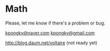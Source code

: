 Math
====
Please, let me know if there's a problem or bug.

kpongky@naver.com
kpongky@gmail.com

http://blog.daum.net/voltaire (not ready yet)

